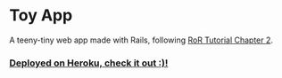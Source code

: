 # Toy App
A teeny-tiny web app made with Rails, following [RoR Tutorial Chapter 2](https://www.railstutorial.org/book/toy_app).
### [Deployed on Heroku, check it out :)!](https://toy-app-by-jiazhi.herokuapp.com/)